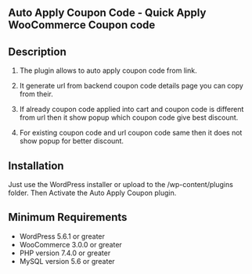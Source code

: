 ## Auto Apply Coupon Code - Quick Apply WooCommerce Coupon code

## Description

1. The plugin allows to auto apply coupon code from link.

2. It generate url from backend coupon code details page you can copy from their.

3. If already coupon code applied into cart and coupon code is different from url then it show popup which coupon code give best discount.

4. For existing coupon code and url coupon code same then it does not show popup for better discount. 

## Installation

Just use the WordPress installer or upload to the /wp-content/plugins folder. Then Activate the Auto Apply Coupon plugin.

## Minimum Requirements

* WordPress 5.6.1 or greater
* WooCommerce 3.0.0 or greater
* PHP version 7.4.0 or greater
* MySQL version 5.6 or greater